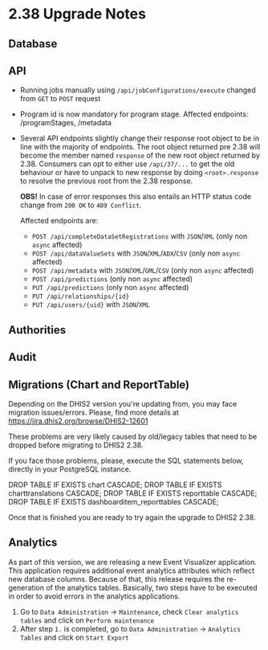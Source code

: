 # 2.38 Upgrade Notes

## Database

## API

- Running jobs manually using `/api/jobConfigurations/execute` changed from 
  `GET` to `POST` request
- Program id is now mandatory for program stage. Affected endpoints: /programStages, /metadata
- Several API endpoints slightly change their response root object to be in line 
  with the majority of endpoints.
  The root object returned pre 2.38 will become the member named `response`
  of the new root object returned by 2.38. Consumers can opt to either use
  `/api/37/...` to get the old behaviour or have to unpack to new response
  by doing `<root>.response` to resolve the previous root from the 2.38 
  response.
 
  **OBS!** In case of error responses this also entails an HTTP status code 
  change from `200 OK` to `409 Conflict`.
  
  Affected endpoints are:

  - `POST /api/completeDataSetRegistrations` with `JSON`/`XML` (only non 
   `async` affected)
  - `POST /api/dataValueSets` with `JSON`/`XML`/`ADX`/`CSV` (only non `async` affected)
  - `POST /api/metadata` with `JSON`/`XML`/`GML`/`CSV` (only non `async` affected)
  - `POST /api/predictions` (only non `async` affected)
  - `PUT /api/predictions` (only non `async` affected)
  - `PUT /api/relationships/{id}`
  - `PUT /api/users/{uid}` with `JSON`/`XML`

## Authorities

## Audit

## Migrations (Chart and ReportTable)

Depending on the DHIS2 version you're updating from, you may face migration issues/errors.
Please, find more details at https://jira.dhis2.org/browse/DHIS2-12601

These problems are very likely caused by old/legacy tables that need to be dropped before migrating to DHIS2 2.38.

If you face those problems, please, execute the SQL statements below, directly in your PostgreSQL instance.

DROP TABLE IF EXISTS chart CASCADE;
DROP TABLE IF EXISTS charttranslations CASCADE;
DROP TABLE IF EXISTS reporttable CASCADE;
DROP TABLE IF EXISTS dashboarditem_reporttables CASCADE;

Once that is finished you are ready to try again the upgrade to DHIS2 2.38.

## Analytics

As part of this version, we are releasing a new Event Visualizer application.
This application requires additional event analytics attributes which reflect new database columns.
Because of that, this release requires the re-generation of the analytics tables.
Basically, two steps have to be executed in order to avoid errors in the analytics applications.

1. Go to `Data Administration` -> `Maintenance`, check `Clear analytics tables` and click on `Perform maintenance`
2. After step `1.` is completed, go to `Data Administration` -> `Analytics Tables` and click on `Start Export`
